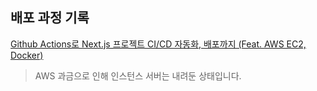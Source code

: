 ## 배포 과정 기록

[Github Actions로 Next.js 프로젝트 CI/CD 자동화, 배포까지 (Feat. AWS EC2, Docker)
](https://velog.io/@boyfromthewell/Github-Actions%EB%A1%9C-Next.js-%ED%94%84%EB%A1%9C%EC%A0%9D%ED%8A%B8-CICD-%EC%9E%90%EB%8F%99%ED%99%94-%EB%B0%B0%ED%8F%AC%EA%B9%8C%EC%A7%80-Feat.-AWS-EC2-Docker)

> AWS 과금으로 인해 인스턴스 서버는 내려둔 상태입니다.
